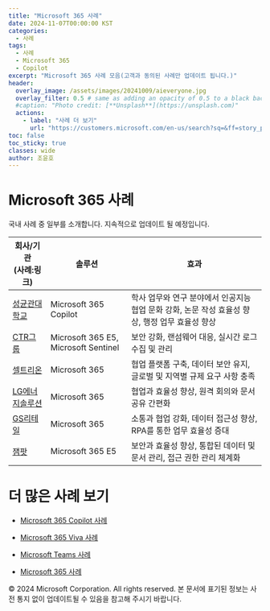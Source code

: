```yaml
---
title: "Microsoft 365 사례"
date: 2024-11-07T00:00:00 KST
categories:
  - 사례
tags:
  - 사례
  - Microsoft 365
  - Copilot
excerpt: "Microsoft 365 사례 모음(고객과 동의된 사례만 업데이트 됩니다.)"
header:
  overlay_image: /assets/images/20241009/aieveryone.jpg
  overlay_filter: 0.5 # same as adding an opacity of 0.5 to a black background
  #caption: "Photo credit: [**Unsplash**](https://unsplash.com)"
  actions:
    - label: "사례 더 보기"
      url: "https://customers.microsoft.com/en-us/search?sq=&ff=story_product_categories%26%3EMicrosoft%20365&p=0&so=story_publish_date%20desc"
toc: false
toc_sticky: true
classes: wide
author: 조윤호
---
```


# Microsoft 365 사례

국내 사례 중 일부를 소개합니다. 지속적으로 업데이트 될 예정입니다.

| 회사/기관 <br> (사례:링크) | 솔루션 | 효과 |
| --- | --- | --- |
| [성균관대학교](https://customers.microsoft.com/en-us/story/1818061959079597269-skku-microsoft-copilot-higher-education-ko-korea) | Microsoft 365 Copilot | 학사 업무와 연구 분야에서 인공지능 협업 문화 강화, 논문 작성 효율성 향상, 행정 업무 효율성 향상 |
| [CTR그룹](https://customers.microsoft.com/en-us/story/1747280880899359911-ctr-microsoft-sentinel-discrete-manufacturing-ko-korea) | Microsoft 365 E5, Microsoft Sentinel | 보안 강화, 랜섬웨어 대응, 실시간 로그 수집 및 관리 |
| [셀트리온](https://customers.microsoft.com/en-us/story/1462628956266303772-celltrion-pharmaceuticals-azure-microsoft-365-surface-ko-korea) | Microsoft 365 | 협업 플랫폼 구축, 데이터 보안 유지, 글로벌 및 지역별 규제 요구 사항 충족 |
| [LG에너지솔루션](https://customers.microsoft.com/en-us/story/1479739437476331177-lg-energy-other-microsoft-365-ko-korea) | Microsoft 365 | 협업과 효율성 향상, 원격 회의와 문서 공유 간편화 |
| [GS리테일](https://customers.microsoft.com/en-us/story/1706440020259519897-gs-retail-power-bi-retailers-ko-korea) | Microsoft 365 | 소통과 협업 강화, 데이터 접근성 향상, RPA를 통한 업무 효율성 증대 |
| [잼팟](https://customers.microsoft.com/en-us/story/1706440020259519897-gs-retail-power-bi-retailers-ko-korea) | Microsoft 365 E5 | 보안과 효율성 향상, 통합된 데이터 및 문서 관리, 접근 권한 관리 체계화 |
	
# 더 많은 사례 보기

 - [Microsoft 365 Copilot 사례](https://customers.microsoft.com/en-us/search?sq=&ff=story_product_categories%26%3EMicrosoft%20Copilot&p=0&so=story_publish_date%20desc)

 - [Microsoft 365 Viva 사례](https://customers.microsoft.com/en-us/search?sq=&ff=story_product_categories%26%3EMicrosoft%20Viva&p=0&so=story_publish_date%20desc)

 - [Microsoft Teams 사례](https://customers.microsoft.com/en-us/search?sq=&ff=story_product_categories%26%3EMicrosoft%20Teams&p=0&so=story_publish_date%20desc)

 - [Microsoft 365 사례](https://customers.microsoft.com/en-us/search?sq=&ff=story_product_categories%26%3EMicrosoft%20365&p=0&so=story_publish_date%20desc)

© 2024 Microsoft Corporation. All rights reserved. 본 문서에 표기된 정보는 사전 통지 없이 업데이트될 수 있음을 참고해 주시기 바랍니다.
